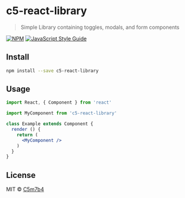 # c5-react-library

> Simple Library containing toggles, modals, and form components

[![NPM](https://img.shields.io/npm/v/c5-react-library.svg)](https://www.npmjs.com/package/c5-react-library) [![JavaScript Style Guide](https://img.shields.io/badge/code_style-standard-brightgreen.svg)](https://standardjs.com)

## Install

```bash
npm install --save c5-react-library
```

## Usage

```jsx
import React, { Component } from 'react'

import MyComponent from 'c5-react-library'

class Example extends Component {
  render () {
    return (
      <MyComponent />
    )
  }
}
```

## License

MIT © [C5m7b4](https://github.com/C5m7b4)
